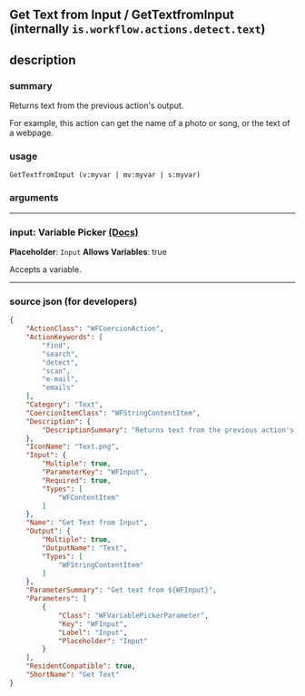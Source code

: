 
## Get Text from Input / GetTextfromInput (internally `is.workflow.actions.detect.text`)


## description

### summary

Returns text from the previous action's output.

For example, this action can get the name of a photo or song, or the text of a webpage.


### usage
```
GetTextfromInput (v:myvar | mv:myvar | s:myvar)
```

### arguments

---

### input: Variable Picker [(Docs)](https://pfgithub.github.io/shortcutslang/gettingstarted#variable-picker-fields)
**Placeholder**: ```
		Input
		```
**Allows Variables**: true



Accepts a variable.

---

### source json (for developers)

```json
{
	"ActionClass": "WFCoercionAction",
	"ActionKeywords": [
		"find",
		"search",
		"detect",
		"scan",
		"e-mail",
		"emails"
	],
	"Category": "Text",
	"CoercionItemClass": "WFStringContentItem",
	"Description": {
		"DescriptionSummary": "Returns text from the previous action's output.\n\nFor example, this action can get the name of a photo or song, or the text of a webpage."
	},
	"IconName": "Text.png",
	"Input": {
		"Multiple": true,
		"ParameterKey": "WFInput",
		"Required": true,
		"Types": [
			"WFContentItem"
		]
	},
	"Name": "Get Text from Input",
	"Output": {
		"Multiple": true,
		"OutputName": "Text",
		"Types": [
			"WFStringContentItem"
		]
	},
	"ParameterSummary": "Get text from ${WFInput}",
	"Parameters": [
		{
			"Class": "WFVariablePickerParameter",
			"Key": "WFInput",
			"Label": "Input",
			"Placeholder": "Input"
		}
	],
	"ResidentCompatible": true,
	"ShortName": "Get Text"
}
```
